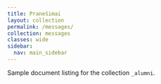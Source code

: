 ```yaml
---
title: Pranešimai
layout: collection
permalink: /messages/
collection: messages
classes: wide
sidebar:
  nav: main_sidebar
---
```


Sample document listing for the collection `_alumni`.